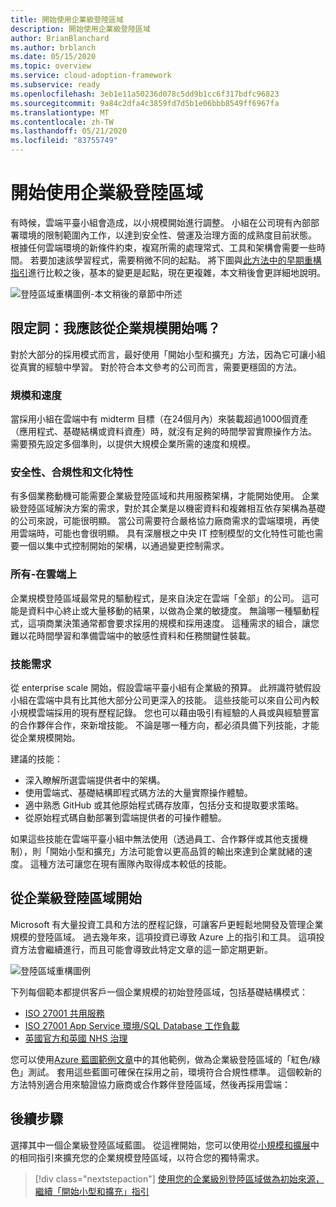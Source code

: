 ```yaml
---
title: 開始使用企業級登陸區域
description: 開始使用企業級登陸區域
author: BrianBlanchard
ms.author: brblanch
ms.date: 05/15/2020
ms.topic: overview
ms.service: cloud-adoption-framework
ms.subservice: ready
ms.openlocfilehash: 3eb1e11a50236d078c5dd9b1cc6f317bdfc96823
ms.sourcegitcommit: 9a84c2dfa4c3859fd7d5b1e06bbb8549ff6967fa
ms.translationtype: MT
ms.contentlocale: zh-TW
ms.lasthandoff: 05/21/2020
ms.locfileid: "83755749"
---
```

# <a name="start-with-enterprise-scale-landing-zones"></a>開始使用企業級登陸區域

有時候，雲端平臺小組會造成，以小規模開始進行調整。 小組在公司現有內部部署環境的限制範圍內工作，以達到安全性、營運及治理方面的成熟度目前狀態。 根據任何雲端環境的新條件約束，複寫所需的處理常式、工具和架構會需要一些時間。 若要加速該學習程式，需要稍微不同的起點。 將下圖與[此方法中的早期重構指引](../landing-zone/refactor.md)進行比較之後，基本的變更是起點，現在更複雜，本文稍後會更詳細地說明。

![登陸區域重構圖例-本文稍後的章節中所述](../../_images/ready/refactor-enterprise-scale.png)

<!-- markdownlint-disable MD026 -->

## <a name="qualifiers-should-i-start-with-enterprise-scale"></a>限定詞：我應該從企業規模開始嗎？

對於大部分的採用模式而言，最好使用「開始小型和擴充」方法，因為它可讓小組從真實的經驗中學習。 對於符合本文參考的公司而言，需要更穩固的方法。

### <a name="scale-and-speed"></a>規模和速度

當採用小組在雲端中有 midterm 目標（在24個月內）來裝載超過1000個資產（應用程式、基礎結構或資料資產）時，就沒有足夠的時間學習實際操作方法。 需要預先設定多個準則，以提供大規模企業所需的速度和規模。

### <a name="security-compliance-and-culture"></a>安全性、合規性和文化特性

有多個業務動機可能需要企業級登陸區域和共用服務架構，才能開始使用。 企業級登陸區域解決方案的需求，對於其企業是以機密資料和複雜相互依存架構為基礎的公司來說，可能很明顯。 當公司需要符合嚴格協力廠商需求的雲端環境，再使用雲端時，可能也會很明顯。 具有深層根之中央 IT 控制模型的文化特性可能也需要一個以集中式控制開始的架構，以通過變更控制需求。

### <a name="all-in-on-the-cloud"></a>所有-在雲端上

企業規模登陸區域最常見的驅動程式，是來自決定在雲端「全部」的公司。 這可能是資料中心終止或大量移動的結果，以做為企業的敏捷度。 無論哪一種驅動程式，這項商業決策通常都會要求採用的規模和採用速度。 這種需求的組合，讓您難以花時間學習和準備雲端中的敏感性資料和任務關鍵性裝載。

### <a name="skill-requirements"></a>技能需求

從 enterprise scale 開始，假設雲端平臺小組有企業級的預算。 此辨識符號假設小組在雲端中具有比其他大部分公司更深入的技能。 這些技能可以來自公司內較小規模雲端採用的現有歷程記錄。 您也可以藉由吸引有經驗的人員或與經驗豐富的合作夥伴合作，來新增技能。 不論是哪一種方向，都必須具備下列技能，才能從企業規模開始。

建議的技能：

- 深入瞭解所選雲端提供者中的架構。
- 使用雲端式、基礎結構即程式碼方法的大量實際操作體驗。
- 適中熟悉 GitHub 或其他原始程式碼存放庫，包括分支和提取要求策略。
- 從原始程式碼自動部署到雲端提供者的可操作體驗。

如果這些技能在雲端平臺小組中無法使用（透過員工、合作夥伴或其他支援機制），則「開始小型和擴充」方法可能會以更高品質的輸出來達到企業就緒的速度。 這種方法可讓您在現有團隊內取得成本較低的技能。

## <a name="start-with-an-enterprise-scale-landing-zones"></a>從企業級登陸區域開始

Microsoft 有大量投資工具和方法的歷程記錄，可讓客戶更輕鬆地開發及管理企業規模的登陸區域。 過去幾年來，這項投資已導致 Azure 上的指引和工具。 這項投資方法會繼續進行，而且可能會導致此特定文章的這一節定期更新。

![登陸區域重構圖例](../../_images/ready/refactor-enterprise-scale.png)

下列每個範本都提供客戶一個企業規模的初始登陸區域，包括基礎結構模式：

- [ISO 27001 共用服務](https://docs.microsoft.com/azure/governance/blueprints/samples/iso27001-shared)
- [ISO 27001 App Service 環境/SQL Database 工作負載](https://docs.microsoft.com/azure/governance/blueprints/samples/iso27001-ase-sql-workload)
- [英國官方和英國 NHS 治理](https://docs.microsoft.com/azure/governance/blueprints/samples/ukofficial)

您可以使用[Azure 藍圖範例文章](https://docs.microsoft.com/azure/governance/blueprints/samples)中的其他範例，做為企業級登陸區域的「紅色/綠色」測試。 套用這些藍圖可確保在採用之前，環境符合合規性標準。 這個較新的方法特別適合用來驗證協力廠商或合作夥伴登陸區域，然後再採用雲端：

## <a name="next-steps"></a>後續步驟

選擇其中一個企業級登陸區域藍圖。
從這裡開始，您可以使用從[小規模和擴展](./index.md)中的相同指引來擴充您的企業規模登陸區域，以符合您的獨特需求。

> [!div class="nextstepaction"]
> [使用您的企業級別登陸區域做為初始來源，繼續「開始小型和擴充」指引](./index.md)
